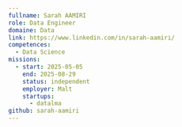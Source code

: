 ```yaml
---
fullname: Sarah AAMIRI
role: Data Engineer
domaine: Data
link: https://www.linkedin.com/in/sarah-aamiri/
competences:
  - Data Science
missions:
  - start: 2025-05-05
    end: 2025-08-29
    status: independent
    employer: Malt
    startups:
      - datalma
github: sarah-aamiri
---
```


